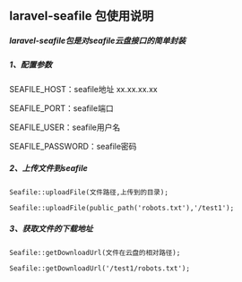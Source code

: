 ## laravel-seafile 包使用说明

##### laravel-seafile包是对seafile云盘接口的简单封装

##### 1、配置参数

SEAFILE_HOST：seafile地址 xx.xx.xx.xx

SEAFILE_PORT：seafile端口

SEAFILE_USER：seafile用户名

SEAFILE_PASSWORD：seafile密码

##### 2、上传文件到seafile

    Seafile::uploadFile(文件路径,上传到的目录);

    Seafile::uploadFile(public_path('robots.txt'),'/test1');
    
##### 3、获取文件的下载地址

    Seafile::getDownloadUrl(文件在云盘的相对路径);
    
    Seafile::getDownloadUrl('/test1/robots.txt');
